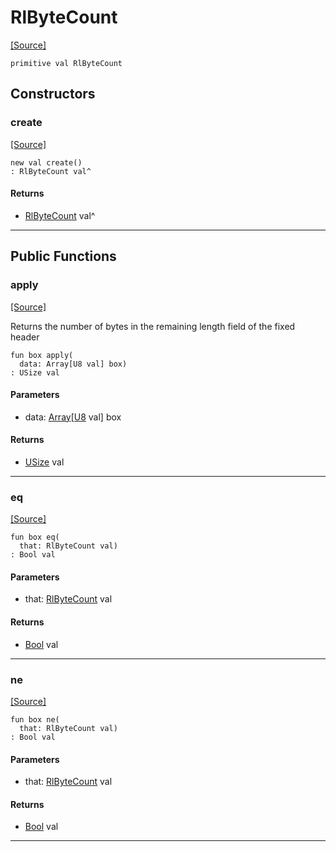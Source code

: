 # RlByteCount
<span class="source-link">[[Source]](src/mqtt-utilities/functions.md#L-0-171)</span>
```pony
primitive val RlByteCount
```

## Constructors

### create
<span class="source-link">[[Source]](src/mqtt-utilities/functions.md#L-0-171)</span>


```pony
new val create()
: RlByteCount val^
```

#### Returns

* [RlByteCount](mqtt-utilities-RlByteCount.md) val^

---

## Public Functions

### apply
<span class="source-link">[[Source]](src/mqtt-utilities/functions.md#L-0-171)</span>


Returns the number of bytes in the remaining length field of the fixed header  


```pony
fun box apply(
  data: Array[U8 val] box)
: USize val
```
#### Parameters

*   data: [Array](builtin-Array.md)\[[U8](builtin-U8.md) val\] box

#### Returns

* [USize](builtin-USize.md) val

---

### eq
<span class="source-link">[[Source]](src/mqtt-utilities/functions.md#L-0-171)</span>


```pony
fun box eq(
  that: RlByteCount val)
: Bool val
```
#### Parameters

*   that: [RlByteCount](mqtt-utilities-RlByteCount.md) val

#### Returns

* [Bool](builtin-Bool.md) val

---

### ne
<span class="source-link">[[Source]](src/mqtt-utilities/functions.md#L-0-171)</span>


```pony
fun box ne(
  that: RlByteCount val)
: Bool val
```
#### Parameters

*   that: [RlByteCount](mqtt-utilities-RlByteCount.md) val

#### Returns

* [Bool](builtin-Bool.md) val

---

